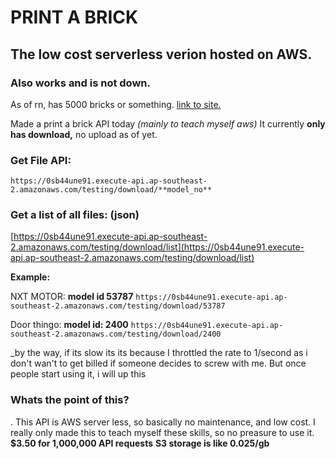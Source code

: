 # PRINT A BRICK
## The low cost serverless verion hosted on AWS.
### Also works and is not down.
As of rn, has 5000 bricks or something.
[link to site.](https://printabrick.000webhostapp.com/)

Made a print a brick API today _(mainly to teach myself aws)_
It currently **only has download,** no upload as of yet.
### Get File API:
`https://0sb44une91.execute-api.ap-southeast-2.amazonaws.com/testing/download/**model_no**`
### Get a list of all files: (json)
[https://0sb44une91.execute-api.ap-southeast-2.amazonaws.com/testing/download/list](https://0sb44une91.execute-api.ap-southeast-2.amazonaws.com/testing/download/list)

**Example:**

NXT MOTOR: **model id 53787**
`https://0sb44une91.execute-api.ap-southeast-2.amazonaws.com/testing/download/53787`

Door thingo: **model id: 2400**
`https://0sb44une91.execute-api.ap-southeast-2.amazonaws.com/testing/download/2400`

_by the way, if its slow its its because I throttled the rate to 1/second as i don't wan't to get billed if someone decides to screw with me. But once people start using it, i will up this
### Whats the point of this?
.
This API is AWS server less, so basically no maintenance, and low cost. 
I really only made this to teach myself these skills, so no preasure to use it.
**$3.50 for 1,000,000 API requests**
**S3 storage is like 0.025/gb**







